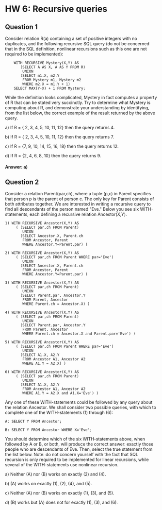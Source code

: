 # HW 6: Recursive queries

## Question 1
Consider relation R(a) containing a set of positive integers with no duplicates, and the following recursive SQL query (do not be concerned that in the SQL definition, nonlinear recursions such as this one are not required to be implemented):
```
    WITH RECURSIVE Mystery(X,Y) AS
       (SELECT A AS X, A AS Y FROM R)
        UNION
       (SELECT m1.X, m2.Y
        FROM Mystery m1, Mystery m2
        WHERE m2.X = m1.Y + 1)
    SELECT MAX(Y-X) + 1 FROM Mystery;
```
While the definition looks complicated, Mystery in fact computes a property of R that can be stated very succinctly. Try to determine what Mystery is computing about R, and demonstrate your understanding by identifying, from the list below, the correct example of the result returned by the above query.

 
a) 	If R = { 2, 3, 4, 5, 10, 11, 12} then the query returns 4.

b) 	If R = { 2, 3, 4, 5, 10, 11, 12} then the query returns 7.

c) 	If R = {7, 9, 10, 14, 15, 16, 18} then the query returns 12.

d) 	If R = {2, 4, 6, 8, 10} then the query returns 9.


#### Answer: a)

## Question 2
Consider a relation Parent(par,ch), where a tuple (p,c) in Parent specifies that person p is the parent of person c. The only key for Parent consists of both attributes together. We are interested in writing a recursive query to find all descendants of the person named "Eve." Below you see six WITH-statements, each defining a recursive relation Ancestor(X,Y).
```
1) WITH RECURSIVE Ancestor(X,Y) AS
     ( (SELECT par,ch FROM Parent)
        UNION
       (SELECT Ancestor.X, Parent.ch
        FROM Ancestor, Parent
        WHERE Ancestor.Y=Parent.par) )

2) WITH RECURSIVE Ancestor(X,Y) AS
     ( (SELECT par,ch FROM Parent WHERE par='Eve')
        UNION
       (SELECT Ancestor.X, Parent.ch
        FROM Ancestor, Parent
        WHERE Ancestor.Y=Parent.par) )

3) WITH RECURSIVE Ancestor(X,Y) AS
     ( (SELECT par,ch FROM Parent)
        UNION
       (SELECT Parent.par, Ancestor.Y
        FROM Parent, Ancestor
        WHERE Parent.ch = Ancestor.X) )

4) WITH RECURSIVE Ancestor(X,Y) AS
     ( (SELECT par,ch FROM Parent)
        UNION
       (SELECT Parent.par, Ancestor.Y
        FROM Parent, Ancestor
        WHERE Parent.ch = Ancestor.X and Parent.par='Eve') )

5) WITH RECURSIVE Ancestor(X,Y) AS
     ( (SELECT par,ch FROM Parent WHERE par='Eve')
        UNION
       (SELECT A1.X, A2.Y
        FROM Ancestor A1, Ancestor A2
        WHERE A1.Y = A2.X) )

6) WITH RECURSIVE Ancestor(X,Y) AS
     ( (SELECT par,ch FROM Parent)
        UNION
       (SELECT A1.X, A2.Y
        FROM Ancestor A1, Ancestor A2
        WHERE A1.Y = A2.X and A1.X='Eve') )
```
Any one of these WITH-statements could be followed by any query about the relation Ancestor. We shall consider two possible queries, with which to complete one of the WITH-statements (1) through (6):

```
A: SELECT Y FROM Ancestor;

B: SELECT Y FROM Ancestor WHERE X='Eve';
```
You should determine which of the six WITH-statements above, when followed by A or B, or both, will produce the correct answer: exactly those people who are descendants of Eve. Then, select the true statement from the list below. Note: do not concern yourself with the fact that SQL recursion is only required to be implemented for linear recursions, while several of the WITH-statements use nonlinear recursion.

 
a) 	Neither (A) nor (B) works on exactly (2) and (4).

b) 	(A) works on exactly (1), (2), (4), and (5).

c) 	Neither (A) nor (B) works on exactly (1), (3), and (5).

d) 	(B) works but (A) does not for exactly (1), (3), and (6).

 